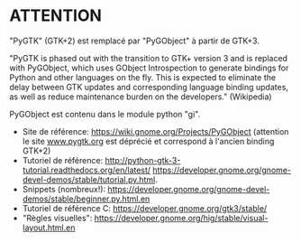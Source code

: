 # ATTENTION

"PyGTK" (GTK+2) est remplacé par "PyGObject" à partir de GTK+3.

"PyGTK is phased out with the transition to GTK+ version 3 and is replaced
with PyGObject, which uses GObject Introspection to generate bindings for
Python and other languages on the fly. This is expected to eliminate the delay
between GTK updates and corresponding language binding updates, as well as
reduce maintenance burden on the developers." (Wikipedia)

PyGObject est contenu dans le module python "gi".

- Site de référence:       https://wiki.gnome.org/Projects/PyGObject
                           (attention le site www.pygtk.org est déprécié et correspond à l'ancien binding GTK+2)
- Tutoriel de référence:   http://python-gtk-3-tutorial.readthedocs.org/en/latest/
                           https://developer.gnome.org/gnome-devel-demos/stable/tutorial.py.html.
- Snippets (nombreux!):    https://developer.gnome.org/gnome-devel-demos/stable/beginner.py.html.en
- Tutoriel de référence C: https://developer.gnome.org/gtk3/stable/
- "Règles visuelles":      https://developer.gnome.org/hig/stable/visual-layout.html.en
